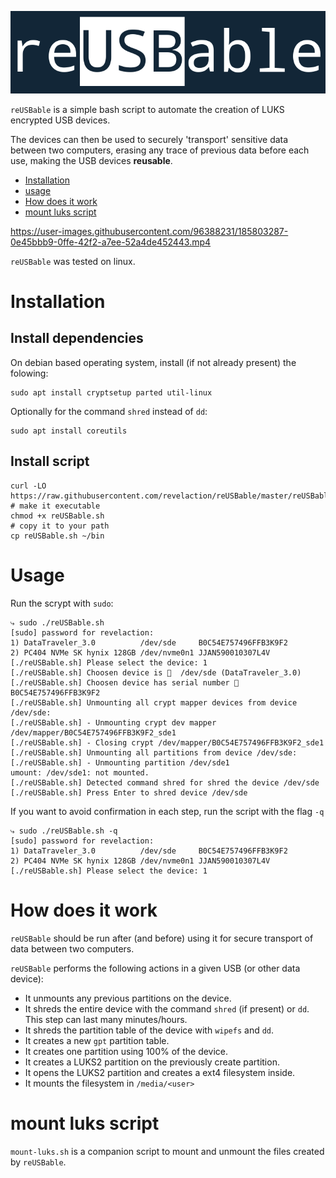 <p align="center"><img alt="reUSBable" src="logo.png"/></p>

`reUSBable` is a simple bash script to automate the creation of LUKS encrypted USB devices. 

The devices can then be used to securely 'transport' sensitive data
between two computers, erasing any trace of previous data before each use,
making the USB devices **reusable**.

- [Installation](#installation)
- [usage](#usage)
- [How does it work](#how-does-it-work)
- [mount luks script](#mount-luks-script)

https://user-images.githubusercontent.com/96388231/185803287-0e45bbb9-0ffe-42f2-a7ee-52a4de452443.mp4

`reUSBable` was tested on linux.

# Installation 

## Install dependencies

On debian based operating system, install (if not already present) the folowing:

```console
sudo apt install cryptsetup parted util-linux
```

Optionally for the command `shred` instead of `dd`:

```console
sudo apt install coreutils
```

## Install script

```console
curl -LO https://raw.githubusercontent.com/revelaction/reUSBable/master/reUSBable.sh 
# make it executable
chmod +x reUSBable.sh
# copy it to your path
cp reUSBable.sh ~/bin
```

# Usage

Run the scrypt with `sudo`:

```console
⤷ sudo ./reUSBable.sh
[sudo] password for revelaction:
1) DataTraveler_3.0          /dev/sde     B0C54E757496FFB3K9F2
2) PC404 NVMe SK hynix 128GB /dev/nvme0n1 JJAN590010307L4V
[./reUSBable.sh] Please select the device: 1
[./reUSBable.sh] Choosen device is 💽  /dev/sde (DataTraveler_3.0)
[./reUSBable.sh] Choosen device has serial number 🔢  B0C54E757496FFB3K9F2
[./reUSBable.sh] Unmounting all crypt mapper devices from device /dev/sde:
[./reUSBable.sh] - Unmounting crypt dev mapper /dev/mapper/B0C54E757496FFB3K9F2_sde1
[./reUSBable.sh] - Closing crypt /dev/mapper/B0C54E757496FFB3K9F2_sde1
[./reUSBable.sh] Unmounting all partitions from device /dev/sde:
[./reUSBable.sh] - Unmounting partition /dev/sde1
umount: /dev/sde1: not mounted.
[./reUSBable.sh] Detected command shred for shred the device /dev/sde
[./reUSBable.sh] Press Enter to shred device /dev/sde
```
    
If you want to avoid confirmation in each step, run the script with the flag `-q`

```console
⤷ sudo ./reUSBable.sh -q
[sudo] password for revelaction:
1) DataTraveler_3.0          /dev/sde     B0C54E757496FFB3K9F2
2) PC404 NVMe SK hynix 128GB /dev/nvme0n1 JJAN590010307L4V
[./reUSBable.sh] Please select the device: 1
```

# How does it work

`reUSBable` should be run after (and before) using it for secure
transport of data between two computers.

`reUSBable` performs the following actions in a given USB (or other data device):

- It unmounts any previous partitions on the device.
- It shreds the entire device with the command `shred` (if present) or `dd`.
  This step can last many minutes/hours.
- It shreds the partition table of the device with `wipefs` and `dd`.
- It creates a new `gpt` partition table.
- It creates one partition using 100% of the device.
- It creates a LUKS2 partition on the previously create partition.
- It opens the LUKS2 partition and creates a ext4 filesystem inside.
- It mounts the filesystem in `/media/<user>`

# mount luks script

`mount-luks.sh` is a companion script to mount and unmount the files created by `reUSBable`.
